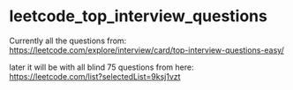 # leetcode_top_interview_questions

Currently all the questions from: https://leetcode.com/explore/interview/card/top-interview-questions-easy/

later it will be with all blind 75 questions from here: https://leetcode.com/list?selectedList=9ksj1vzt
